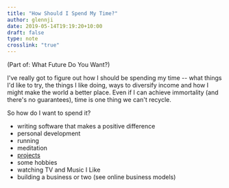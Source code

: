 ```yaml
---
title: "How Should I Spend My Time?"
author: glennji
date: 2019-05-14T19:19:20+10:00
draft: false
type: note
crosslink: "true"
---
```

(Part of: What Future Do You Want?)

I've really got to figure out how I should be spending my time -- what things I'd like to try, the things I like doing, ways to diversify income and how I might make the world a better place. Even if I can achieve immortality (and there's no guarantees), time is one thing we can't recycle.

So how do I want to spend it?

  * writing software that makes a positive difference
  * personal development
  * running
  * meditation
  * [projects](/projects)
  * some hobbies
  * watching TV and Music I Like
  * building a business or two (see online business models)

